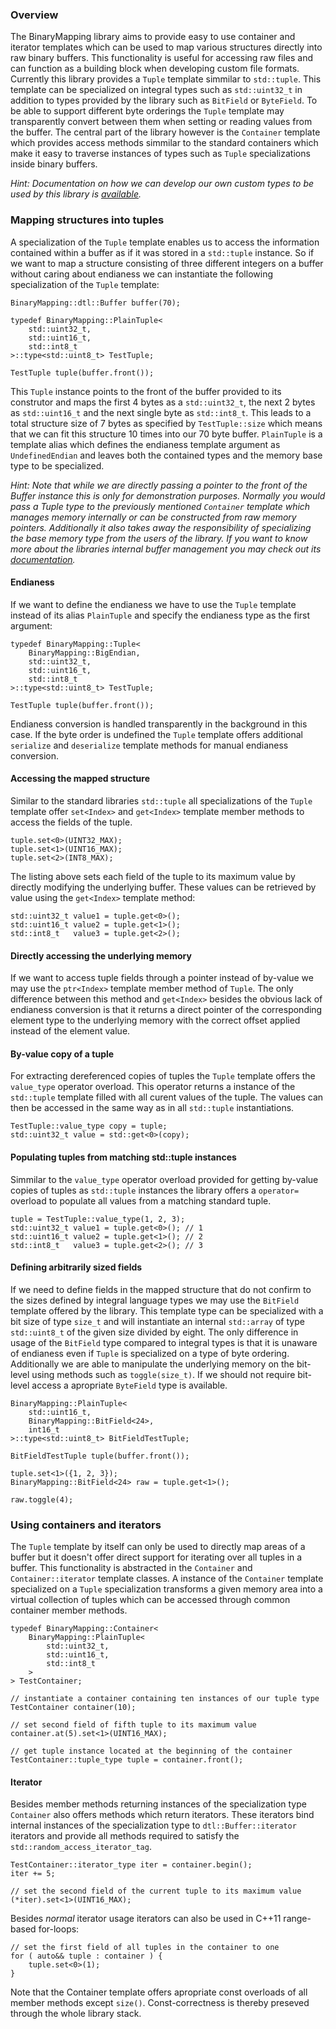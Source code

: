 ### Overview

The BinaryMapping library aims to provide easy to use container and iterator templates which can be used to map various structures directly into raw binary buffers. This functionality is useful for accessing raw files and can function as a building block when developing custom file formats. Currently this library provides a `Tuple` template simmilar to `std::tuple`. This template can be specialized on integral types such as `std::uint32_t` in addition to types provided by the library such as `BitField` or `ByteField`. To be able to support different byte orderings the `Tuple` template may transparently convert between them when setting or reading values from the buffer. The central part of the library however is the `Container` template which provides access methods simmilar to the standard containers which make it easy to traverse instances of types such as `Tuple` specializations inside binary buffers.

*Hint: Documentation on how we can develop our own custom types to be used by this library is [available](https://github.com/KnairdA/BinaryMapping/blob/master/docs/custom_type.md).*

### Mapping structures into tuples

A specialization of the `Tuple` template enables us to access the information contained within a buffer as if it was stored in a `std::tuple` instance. So if we want to map a structure consisting of three different integers on a buffer without caring about endianess we can instantiate the following specialization of the `Tuple` template:

```
BinaryMapping::dtl::Buffer buffer(70);

typedef BinaryMapping::PlainTuple<
    std::uint32_t,
    std::uint16_t,
    std::int8_t
>::type<std::uint8_t> TestTuple;

TestTuple tuple(buffer.front());
```

This `Tuple` instance points to the front of the buffer provided to its construtor and maps the first 4 bytes as a `std::uint32_t`, the next 2 bytes as `std::uint16_t` and the next single byte as `std::int8_t`. This leads to a total structure size of 7 bytes as specified by `TestTuple::size` which means that we can fit this structure 10 times into our 70 byte buffer. `PlainTuple` is a template alias which defines the endianess template argument as `UndefinedEndian` and leaves both the contained types and the memory base type to be specialized. 

*Hint: Note that while we are directly passing a pointer to the front of the Buffer instance this is only for demonstration purposes. Normally you would pass a Tuple type to the previously mentioned `Container` template which manages memory internally or can be constructed from raw memory pointers. Additionally it also takes away the responsibility of specializing the base memory type from the users of the library. If you want to know more about the libraries internal buffer management you may check out its [documentation](https://github.com/KnairdA/BinaryMapping/blob/master/docs/buffer.md).*

#### Endianess

If we want to define the endianess we have to use the `Tuple` template instead of its alias `PlainTuple` and specify the endianess type as the first argument:

```
typedef BinaryMapping::Tuple<
    BinaryMapping::BigEndian,
    std::uint32_t,
    std::uint16_t,
    std::int8_t
>::type<std::uint8_t> TestTuple;

TestTuple tuple(buffer.front());
```

Endianess conversion is handled transparently in the background in this case. If the byte order is undefined the `Tuple` template offers additional `serialize` and `deserialize` template methods for manual endianess conversion.

#### Accessing the mapped structure

Similar to the standard libraries `std::tuple` all specializations of the `Tuple` template offer `set<Index>` and `get<Index>` template member methods to access the fields of the tuple.

```
tuple.set<0>(UINT32_MAX);
tuple.set<1>(UINT16_MAX);
tuple.set<2>(INT8_MAX);
```

The listing above sets each field of the tuple to its maximum value by directly modifying the underlying buffer. These values can be retrieved by value using the `get<Index>` template method:

```
std::uint32_t value1 = tuple.get<0>();
std::uint16_t value2 = tuple.get<1>();
std::int8_t   value3 = tuple.get<2>();
```

#### Directly accessing the underlying memory

If we want to access tuple fields through a pointer instead of by-value we may use the `ptr<Index>` template member method of `Tuple`. The only difference between this method and `get<Index>` besides the obvious lack of endianess conversion is that it returns a direct pointer of the corresponding element type to the underlying memory with the correct offset applied instead of the element value.

#### By-value copy of a tuple

For extracting dereferenced copies of tuples the `Tuple` template offers the `value_type` operator overload. This operator returns a instance of the `std::tuple` template filled with all curent values of the tuple. The values can then be accessed in the same way as in all `std::tuple` instantiations.

```
TestTuple::value_type copy = tuple;
std::uint32_t value = std::get<0>(copy);
```

#### Populating tuples from matching std::tuple instances

Simmilar to the `value_type` operator overload provided for getting by-value copies of tuples as `std::tuple` instances the library offers a `operator=` overload to populate all values from a matching standard tuple.

```
tuple = TestTuple::value_type(1, 2, 3);
std::uint32_t value1 = tuple.get<0>(); // 1
std::uint16_t value2 = tuple.get<1>(); // 2
std::int8_t   value3 = tuple.get<2>(); // 3
```

#### Defining arbitrarily sized fields

If we need to define fields in the mapped structure that do not confirm to the sizes defined by integral language types we may use the `BitField` template offered by the library. This template type can be specialized with a bit size of type `size_t` and will instantiate an internal `std::array` of type `std::uint8_t` of the given size divided by eight. The only difference in usage of the `BitField` type compared to integral types is that it is unaware of endianess even if `Tuple` is specialized on a type of byte ordering. Additionally we are able to manipulate the underlying memory on the bit-level using methods such as `toggle(size_t)`. If we should not require bit-level access a apropriate `ByteField` type is available.

```
BinaryMapping::PlainTuple<
    std::uint16_t,
    BinaryMapping::BitField<24>,
    int16_t
>::type<std::uint8_t> BitFieldTestTuple;

BitFieldTestTuple tuple(buffer.front());

tuple.set<1>({1, 2, 3});
BinaryMapping::BitField<24> raw = tuple.get<1>();

raw.toggle(4);
```

### Using containers and iterators

The `Tuple` template by itself can only be used to directly map areas of a buffer but it doesn't offer direct support for iterating over all tuples in a buffer. This functionality is abstracted in the `Container` and `Container::iterator` template classes. A instance of the `Container` template specialized on a `Tuple` specialization transforms a given memory area into a virtual collection of tuples which can be accessed through common container member methods.

```
typedef BinaryMapping::Container<
    BinaryMapping::PlainTuple<
        std::uint32_t,
        std::uint16_t,
        std::int8_t
    >
> TestContainer;

// instantiate a container containing ten instances of our tuple type
TestContainer container(10);

// set second field of fifth tuple to its maximum value
container.at(5).set<1>(UINT16_MAX);

// get tuple instance located at the beginning of the container 
TestContainer::tuple_type tuple = container.front();
```

#### Iterator

Besides member methods returning instances of the specialization type `Container` also offers methods which return iterators. These iterators bind internal instances of the specialization type to `dtl::Buffer::iterator` iterators and provide all methods required to satisfy the `std::random_access_iterator_tag`. 

```
TestContainer::iterator_type iter = container.begin();
iter += 5;
 
// set the second field of the current tuple to its maximum value
(*iter).set<1>(UINT16_MAX);
```

Besides _normal_ iterator usage iterators can also be used in C++11 range-based for-loops:

```
// set the first field of all tuples in the container to one
for ( auto&& tuple : container ) {
    tuple.set<0>(1);
}
```

Note that the Container template offers apropriate const overloads of all member methods except `size()`. Const-correctness is thereby preseved through the whole library stack.

